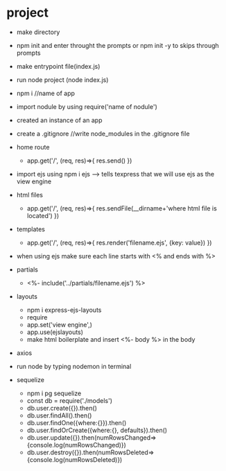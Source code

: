 # project

* make directory
* npm init and enter throught the prompts or npm init -y to skips through prompts
* make entrypoint file(index.js)
* run node project (node index.js)
* npm i //name of app
* import nodule by using require('name of nodule')
* created an instance of an app
* create a .gitignore //write node_modules in the .gitignore file
* home route
    * app.get('/', (req, res)=>{
        res.send()
    })
* import ejs using npm i ejs --> tells texpress that we will use ejs as the view engine
* html files
    * app.get('/', (req, res)=>{
        res.sendFile(__dirname+'where html file is located')
    })
* templates
    * app.get('/', (req, res)=>{
        res.render('filename.ejs', {key: value})
    })
* when using ejs make sure each line starts with <% and ends with %>
* partials
    * <%- include('../partials/filename.ejs') %>
* layouts
    * npm i express-ejs-layouts
    * require
    * app.set('view engine',)
    * app.use(ejslayouts)
    * make html boilerplate and insert <%- body %> in the body
* axios
* run node by typing nodemon in terminal

* sequelize
    * npm i pg sequelize
    * const db = require('./models')
    * db.user.create({}).then()
    * db.user.findAll().then()
    * db.user.findOne({where:{}}).then()
    * db.user.findOrCreate({where:{}, defaults}).then()
    * db.user.update({}).then(numRowsChanged=>{console.log(numRowsChanged)})
    * db.user.destroy({}).then(numRowsDeleted=>{console.log(numRowsDeleted)})